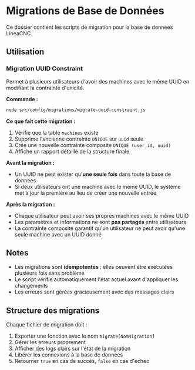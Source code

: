 # Migrations de Base de Données

Ce dossier contient les scripts de migration pour la base de données LineaCNC.

## Utilisation

### Migration UUID Constraint

Permet à plusieurs utilisateurs d'avoir des machines avec le même UUID en modifiant la contrainte d'unicité.

**Commande :**
```bash
node src/config/migrations/migrate-uuid-constraint.js
```

**Ce que fait cette migration :**
1. Vérifie que la table `machines` existe
2. Supprime l'ancienne contrainte `UNIQUE` sur `uuid` seule
3. Crée une nouvelle contrainte composite `UNIQUE (user_id, uuid)`
4. Affiche un rapport détaillé de la structure finale

**Avant la migration :**
- Un UUID ne peut exister qu'**une seule fois** dans toute la base de données
- Si deux utilisateurs ont une machine avec le même UUID, le système met à jour la première au lieu de créer une nouvelle entrée

**Après la migration :**
- Chaque utilisateur peut avoir ses propres machines avec le même UUID
- Les paramètres et informations ne sont **pas partagés** entre utilisateurs
- La contrainte composite garantit qu'un utilisateur ne peut avoir qu'une seule machine avec un UUID donné

## Notes

- Les migrations sont **idempotentes** : elles peuvent être exécutées plusieurs fois sans problème
- Le script vérifie automatiquement l'état actuel avant d'appliquer les changements
- Les erreurs sont gérées gracieusement avec des messages clairs

## Structure des migrations

Chaque fichier de migration doit :
1. Exporter une fonction avec le nom `migrate[NomMigration]`
2. Gérer les erreurs proprement
3. Afficher des logs clairs sur l'état de la migration
4. Libérer les connexions à la base de données
5. Retourner `true` en cas de succès, `false` en cas d'échec
